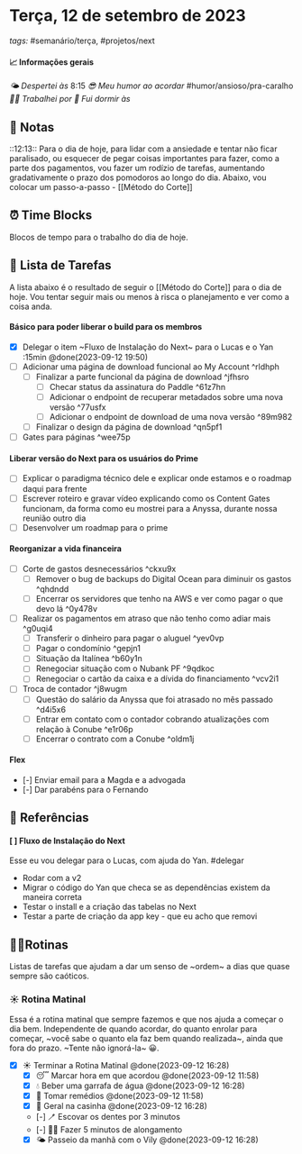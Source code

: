 # Terça, 12 de setembro de 2023
*tags:* #semanário/terça, #projetos/next

#### 📈 Informações gerais
*🌤️ Despertei às* 8:15
*😎 Meu humor ao acordar* #humor/ansioso/pra-caralho
*🧑‍💻 Trabalhei por* 
 *🛌 Fui dormir às* 

## 📘 Notas
::12:13:: Para o dia de hoje, para lidar com a ansiedade e tentar não ficar paralisado, ou esquecer de pegar coisas importantes para fazer, como a parte dos pagamentos, vou fazer um rodízio de tarefas, aumentando gradativamente o prazo dos pomodoros ao longo do dia. Abaixo, vou colocar um passo-a-passo - [[Método do Corte]]

## ⏰ Time Blocks
Blocos de tempo para o trabalho do dia de hoje.

## 🚀 Lista de Tarefas
A lista abaixo é o resultado de seguir o [[Método do Corte]] para o dia de hoje. Vou tentar seguir mais ou menos à risca o planejamento e ver como a coisa anda.

#### Básico para poder liberar o build para os membros
- [x] Delegar o item ~Fluxo de Instalação do Next~ para o Lucas e o Yan :15min @done(2023-09-12 19:50)
- [ ] Adicionar uma página de download funcional ao My Account ^rldhph
	- [ ] Finalizar a parte funcional da página de download ^jfhsro
		- [ ] Checar status da assinatura do Paddle ^61z7hn
		- [ ] Adicionar o endpoint de recuperar metadados sobre uma nova versão ^77usfx
		- [ ] Adicionar o endpoint de download de uma nova versão ^89m982
	- [ ] Finalizar o design da página de download ^qn5pf1
- [ ] Gates para páginas ^wee75p

#### Liberar versão do Next para os usuários do Prime
- [ ] Explicar o paradigma técnico dele e explicar onde estamos e o roadmap daqui para frente
- [ ] Escrever roteiro e gravar vídeo explicando como os Content Gates funcionam, da forma como eu mostrei para a Anyssa, durante nossa reunião outro dia
- [ ] Desenvolver um roadmap para o prime

#### Reorganizar a vida financeira
- [ ] Corte de gastos desnecessários ^ckxu9x
	- [ ] Remover o bug de backups do Digital Ocean para diminuir os gastos ^qhdndd
	- [ ] Encerrar os servidores que tenho na AWS e ver como pagar o que devo lá ^0y478v
- [ ] Realizar os pagamentos em atraso que não tenho como adiar mais ^g0uqi4
	- [ ] Transferir o dinheiro para pagar o aluguel ^yev0vp
	- [ ] Pagar o condomínio ^gepjn1
	- [ ] Situação da Italínea ^b60y1n
	- [ ] Renegociar situação com o Nubank PF ^9qdkoc
	- [ ] Renegociar o cartão da caixa e a dívida do financiamento ^vcv2i1
- [ ] Troca de contador ^j8wugm
	- [ ] Questão do salário da Anyssa que foi atrasado no mês passado ^d4i5x6
	- [ ] Entrar em contato com o contador cobrando atualizações com relação à Conube ^e1r06p
	- [ ] Encerrar o contrato com a Conube ^oldm1j

#### Flex
- [-] Enviar email para a Magda e a advogada
- [-] Dar parabéns para o Fernando


## 🧠 Referências

#### [ ] Fluxo de Instalação do Next
Esse eu vou delegar para o Lucas, com ajuda do Yan. #delegar
- Rodar com a v2
- Migrar o código do Yan que checa se as dependências existem da maneira correta
- Testar o install e a criação das tabelas no Next
- Testar a parte de criação da app key - que eu acho que removi


## 🏃‍♂️Rotinas
Listas de tarefas que ajudam a dar um senso de ~ordem~ a dias que quase sempre são caóticos.

### ☀️ Rotina Matinal
Essa é a rotina matinal que sempre fazemos e que nos ajuda a começar o dia bem. Independente de quando acordar, do quanto enrolar para começar, ~você sabe o quanto ela faz bem quando realizada~, ainda que fora do prazo. ~Tente não ignorá-la~ 😀.

- [x] ☀️ Terminar a Rotina Matinal @done(2023-09-12 16:28)
	- [x] 😴 Marcar hora em que acordou @done(2023-09-12 11:58)
	- [x] 💧 Beber uma garrafa de água @done(2023-09-12 16:28)
	- [x] 💊 Tomar remédios @done(2023-09-12 11:58)
	- [x] 🏡 Geral na casinha @done(2023-09-12 16:28)
	- [-] 🪥 Escovar os dentes por 3 minutos
	- [-] 🙆🏻 Fazer 5 minutos de alongamento
	- [x] 🌤️ Passeio da manhã com o Vily @done(2023-09-12 16:28)